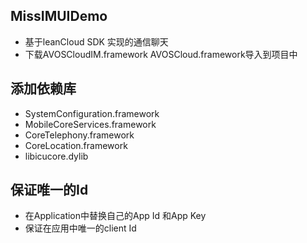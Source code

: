 ## MissIMUIDemo

* 基于leanCloud SDK 实现的通信聊天
* 下载AVOSCloudIM.framework AVOSCloud.framework导入到项目中

## 添加依赖库

* SystemConfiguration.framework
* MobileCoreServices.framework
* CoreTelephony.framework
* CoreLocation.framework
* libicucore.dylib

## 保证唯一的Id

* 在Application中替换自己的App Id 和App Key
* 保证在应用中唯一的client Id
